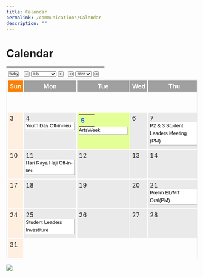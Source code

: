 ```yaml
---
title: Calendar
permalink: /communications/Calendar
description: ""
---
```

Calendar
========

<table class="cal_navi" border="0" cellpadding="2" cellspacing="2" style="margin: 0px; outline: 0px; padding: 0px; border-collapse: collapse; max-width: 100%;"><tbody style="margin: 0px; outline: 0px; padding: 0px;"><tr style="margin: 0px; outline: 0px; padding: 0px;"><td style="margin: 0px; outline: 0px; padding: 5px;"><input name="Button1" type="button" class="small" alt="2022-07-05" value="Today" style="margin: 0px; outline: 0px; padding: 0px; font-size: 9.1px;">&nbsp;&nbsp;<span>&nbsp;</span><input name="Button1" type="button" class="small" alt="2022-6" value="&nbsp;<&nbsp;" style="margin: 0px; outline: 0px; padding: 0px; font-size: 9.1px;"><span>&nbsp;</span><select class="small" id="sel_month" name="sel_month" style="margin: 0px; outline: 0px; padding: 0px; font-size: 9.1px;">&nbsp;&nbsp; &nbsp;&nbsp; &nbsp;&nbsp; &nbsp;&nbsp; &nbsp;<option value="1" style="margin: 0px; outline: 0px; padding: 0px;">January</option>&nbsp;&nbsp; &nbsp;&nbsp; &nbsp;&nbsp; &nbsp;&nbsp; &nbsp;<option value="2" style="margin: 0px; outline: 0px; padding: 0px;">February</option>&nbsp;&nbsp; &nbsp;&nbsp; &nbsp;&nbsp; &nbsp;&nbsp; &nbsp;<option value="3" style="margin: 0px; outline: 0px; padding: 0px;">March</option>&nbsp;&nbsp; &nbsp;&nbsp; &nbsp;&nbsp; &nbsp;&nbsp; &nbsp;<option value="4" style="margin: 0px; outline: 0px; padding: 0px;">April</option>&nbsp;&nbsp; &nbsp;&nbsp; &nbsp;&nbsp; &nbsp;&nbsp; &nbsp;<option value="5" style="margin: 0px; outline: 0px; padding: 0px;">May</option>&nbsp;&nbsp; &nbsp;&nbsp; &nbsp;&nbsp; &nbsp;&nbsp; &nbsp;<option value="6" style="margin: 0px; outline: 0px; padding: 0px;">June</option>&nbsp;&nbsp; &nbsp;&nbsp; &nbsp;&nbsp; &nbsp;&nbsp; &nbsp;<option value="7" selected="" style="margin: 0px; outline: 0px; padding: 0px;">July</option>&nbsp;&nbsp; &nbsp;&nbsp; &nbsp;&nbsp; &nbsp;&nbsp; &nbsp;<option value="8" style="margin: 0px; outline: 0px; padding: 0px;">August</option>&nbsp;&nbsp; &nbsp;&nbsp; &nbsp;&nbsp; &nbsp;&nbsp; &nbsp;<option value="9" style="margin: 0px; outline: 0px; padding: 0px;">September</option>&nbsp;&nbsp; &nbsp;&nbsp; &nbsp;&nbsp; &nbsp;&nbsp; &nbsp;<option value="10" style="margin: 0px; outline: 0px; padding: 0px;">October</option>&nbsp;&nbsp; &nbsp;&nbsp; &nbsp;&nbsp; &nbsp;&nbsp; &nbsp;<option value="11" style="margin: 0px; outline: 0px; padding: 0px;">November</option>&nbsp;&nbsp; &nbsp;&nbsp; &nbsp;&nbsp; &nbsp;&nbsp; &nbsp;<option value="12" style="margin: 0px; outline: 0px; padding: 0px;">December</option>&nbsp; &nbsp; &nbsp;&nbsp; &nbsp;&nbsp; &nbsp;</select><span>&nbsp;</span><input name="Button1" type="button" class="small" alt="2022-8" value="&nbsp;>&nbsp;" style="margin: 0px; outline: 0px; padding: 0px; font-size: 9.1px;">&nbsp;&nbsp;<span>&nbsp;</span><input name="Button1" class="small" type="button" alt="2021-7" value="<<" style="margin: 0px; outline: 0px; padding: 0px; font-size: 9.1px;"><span>&nbsp;</span><select class="small" id="sel_year" name="sel_year" style="margin: 0px; outline: 0px; padding: 0px; font-size: 9.1px;">&nbsp;&nbsp; &nbsp;&nbsp; &nbsp;&nbsp; &nbsp;&nbsp; &nbsp;<option value="2019" selected="" style="margin: 0px; outline: 0px; padding: 0px;">2019</option>&nbsp;&nbsp; &nbsp;&nbsp; &nbsp;&nbsp; &nbsp;&nbsp; &nbsp;<option value="2020" style="margin: 0px; outline: 0px; padding: 0px;">2020</option>&nbsp;&nbsp; &nbsp;&nbsp; &nbsp;&nbsp; &nbsp;&nbsp; &nbsp;<option value="2021" style="margin: 0px; outline: 0px; padding: 0px;">2021</option>&nbsp;&nbsp; &nbsp;&nbsp; &nbsp;&nbsp; &nbsp;&nbsp; &nbsp;<option value="2022" selected="" style="margin: 0px; outline: 0px; padding: 0px;">2022</option>&nbsp;&nbsp; &nbsp;&nbsp; &nbsp;&nbsp; &nbsp;&nbsp; &nbsp;<option value="2023" style="margin: 0px; outline: 0px; padding: 0px;">2023</option>&nbsp;&nbsp; &nbsp;&nbsp; &nbsp;&nbsp; &nbsp;&nbsp; &nbsp;<option value="2024" style="margin: 0px; outline: 0px; padding: 0px;">2024</option>&nbsp;&nbsp; &nbsp;&nbsp; &nbsp;&nbsp; &nbsp;&nbsp; &nbsp;<option value="2025" style="margin: 0px; outline: 0px; padding: 0px;">2025</option>&nbsp; &nbsp; &nbsp;&nbsp; &nbsp;&nbsp; &nbsp;</select><span>&nbsp;</span><input name="Button1" type="button" class="small" alt="2023-7" value=">>" style="margin: 0px; outline: 0px; padding: 0px; font-size: 9.1px;"></td><td align="left" style="margin: 0px; outline: 0px; padding: 5px;"></td></tr></tbody></table>

<table class="event main_" width="100%" height="" style="margin: 0px; outline: 0px; padding: 1px; border-collapse: initial; max-width: 100%; width: 980px; border: 1px solid rgb(234, 234, 234);"><tbody style="margin: 0px; outline: 0px; padding: 0px;"><tr height="20" style="margin: 0px; outline: 0px; padding: 0px;"><td width="14%" align="center" class="cal_holiday_label" style="margin: 0px; outline: 0px; padding: 5px; color: rgb(255, 255, 255); background: rgb(255, 126, 0); font-weight: bold;">Sun</td><td width="14%" align="center" class="cal_weekday_label" style="margin: 0px; outline: 0px; padding: 5px; color: rgb(255, 255, 255); background: rgb(160, 160, 160); font-weight: bold;">Mon</td><td width="14%" align="center" class="cal_weekday_label" style="margin: 0px; outline: 0px; padding: 5px; color: rgb(255, 255, 255); background: rgb(160, 160, 160); font-weight: bold;">Tue</td><td width="14%" align="center" class="cal_weekday_label" style="margin: 0px; outline: 0px; padding: 5px; color: rgb(255, 255, 255); background: rgb(160, 160, 160); font-weight: bold;">Wed</td><td width="14%" align="center" class="cal_weekday_label" style="margin: 0px; outline: 0px; padding: 5px; color: rgb(255, 255, 255); background: rgb(160, 160, 160); font-weight: bold;">Thu</td><td width="14%" align="center" class="cal_weekday_label" style="margin: 0px; outline: 0px; padding: 5px; color: rgb(255, 255, 255); background: rgb(160, 160, 160); font-weight: bold;">Fri</td><td width="14%" align="center" class="cal_holiday_label" style="margin: 0px; outline: 0px; padding: 5px; color: rgb(255, 255, 255); background: rgb(255, 126, 0); font-weight: bold;">Sat</td></tr><tr style="margin: 0px; outline: 0px; padding: 0px;"><td height="50" style="margin: 0px; outline: 0px; padding: 5px; color: rgb(34, 34, 34);">&nbsp;</td><td height="50" style="margin: 0px; outline: 0px; padding: 5px; color: rgb(34, 34, 34);">&nbsp;</td><td height="50" style="margin: 0px; outline: 0px; padding: 5px; color: rgb(34, 34, 34);">&nbsp;</td><td height="50" style="margin: 0px; outline: 0px; padding: 5px; color: rgb(34, 34, 34);">&nbsp;</td><td height="50" style="margin: 0px; outline: 0px; padding: 5px; color: rgb(34, 34, 34);">&nbsp;</td><td height="50" valign="top" class="cal_weekday" style="margin: 0px; outline: 0px; padding: 5px; background: rgb(234, 234, 234); color: rgb(34, 34, 34);">1&nbsp;<br style="margin: 0px; outline: 0px; padding: 0px;"></td><td height="50" valign="top" class="cal_holiday" style="margin: 0px; outline: 0px; padding: 5px; background: rgb(255, 239, 225); color: rgb(34, 34, 34);">2&nbsp;<br style="margin: 0px; outline: 0px; padding: 0px;"></td></tr><tr style="margin: 0px; outline: 0px; padding: 0px;"><td height="50" valign="top" class="cal_holiday" style="margin: 0px; outline: 0px; padding: 5px; background: rgb(255, 239, 225); color: rgb(34, 34, 34);">3&nbsp;<br style="margin: 0px; outline: 0px; padding: 0px;"></td><td height="50" valign="top" class="cal_weekday" style="margin: 0px; outline: 0px; padding: 5px; background: rgb(234, 234, 234); color: rgb(34, 34, 34);">4&nbsp;<br style="margin: 0px; outline: 0px; padding: 0px;"><div class="cal_pagetree" style="margin: 0px 0px 5px; outline: 0px; padding: 0px; width: 127.141px; background: rgb(255, 255, 255); border-right: 1px solid rgb(170, 170, 170); border-bottom: 1px solid rgb(170, 170, 170); color: rgb(0, 0, 0); line-height: 20px !important; font-family: Helvetica; font-size: 13px;">Youth Day Off-in-lieu</div></td><td height="50" valign="top" class="cal_weekday_today" style="margin: 0px; outline: 0px; padding: 5px; background: rgb(228, 255, 149); color: rgb(34, 34, 34);"><table width="100%" border="0" cellspacing="0" cellpadding="0" style="margin: 0px; outline: 0px; padding: 0px; border-collapse: collapse; max-width: 100%;"><tbody style="margin: 0px; outline: 0px; padding: 0px;"><tr style="margin: 0px; outline: 0px; padding: 0px;"><td width="30" nowrap="" style="margin: 0px; outline: 0px; padding: 5px; color: rgb(34, 34, 34);"><b style="margin: 0px; outline: 0px; padding: 0px;"><font color="#0066FF" style="margin: 0px; outline: 0px; padding: 0px;">5</font></b>&nbsp;</td></tr></tbody></table><div class="cal_pagetree" style="margin: 0px 0px 5px; outline: 0px; padding: 0px; width: 127.141px; background: rgb(255, 255, 255); border-right: 1px solid rgb(170, 170, 170); border-bottom: 1px solid rgb(170, 170, 170); color: rgb(0, 0, 0); line-height: 20px !important; font-family: Helvetica; font-size: 13px;">ArtsWeek</div></td><td height="50" valign="top" class="cal_weekday" style="margin: 0px; outline: 0px; padding: 5px; background: rgb(234, 234, 234); color: rgb(34, 34, 34);">6&nbsp;<br style="margin: 0px; outline: 0px; padding: 0px;"></td><td height="50" valign="top" class="cal_weekday" style="margin: 0px; outline: 0px; padding: 5px; background: rgb(234, 234, 234); color: rgb(34, 34, 34);">7&nbsp;<br style="margin: 0px; outline: 0px; padding: 0px;"><div class="cal_pagetree" style="margin: 0px 0px 5px; outline: 0px; padding: 0px; width: 127.141px; background: rgb(255, 255, 255); border-right: 1px solid rgb(170, 170, 170); border-bottom: 1px solid rgb(170, 170, 170); color: rgb(0, 0, 0); line-height: 20px !important; font-family: Helvetica; font-size: 13px;">P2 &amp; 3 Student Leaders Meeting (PM)</div></td><td height="50" valign="top" class="cal_weekday" style="margin: 0px; outline: 0px; padding: 5px; background: rgb(234, 234, 234); color: rgb(34, 34, 34);">8&nbsp;<br style="margin: 0px; outline: 0px; padding: 0px;"></td><td height="50" valign="top" class="cal_holiday" style="margin: 0px; outline: 0px; padding: 5px; background: rgb(255, 239, 225); color: rgb(34, 34, 34);">9&nbsp;<br style="margin: 0px; outline: 0px; padding: 0px;"></td></tr><tr style="margin: 0px; outline: 0px; padding: 0px;"><td height="50" valign="top" class="cal_holiday" style="margin: 0px; outline: 0px; padding: 5px; background: rgb(255, 239, 225); color: rgb(34, 34, 34);">10&nbsp;<br style="margin: 0px; outline: 0px; padding: 0px;"></td><td height="50" valign="top" class="cal_weekday" style="margin: 0px; outline: 0px; padding: 5px; background: rgb(234, 234, 234); color: rgb(34, 34, 34);">11&nbsp;<br style="margin: 0px; outline: 0px; padding: 0px;"><div class="cal_pagetree" style="margin: 0px 0px 5px; outline: 0px; padding: 0px; width: 127.141px; background: rgb(255, 255, 255); border-right: 1px solid rgb(170, 170, 170); border-bottom: 1px solid rgb(170, 170, 170); color: rgb(0, 0, 0); line-height: 20px !important; font-family: Helvetica; font-size: 13px;">Hari Raya Haji Off-in-lieu</div></td><td height="50" valign="top" class="cal_weekday" style="margin: 0px; outline: 0px; padding: 5px; background: rgb(234, 234, 234); color: rgb(34, 34, 34);">12&nbsp;<br style="margin: 0px; outline: 0px; padding: 0px;"></td><td height="50" valign="top" class="cal_weekday" style="margin: 0px; outline: 0px; padding: 5px; background: rgb(234, 234, 234); color: rgb(34, 34, 34);">13&nbsp;<br style="margin: 0px; outline: 0px; padding: 0px;"></td><td height="50" valign="top" class="cal_weekday" style="margin: 0px; outline: 0px; padding: 5px; background: rgb(234, 234, 234); color: rgb(34, 34, 34);">14&nbsp;<br style="margin: 0px; outline: 0px; padding: 0px;"></td><td height="50" valign="top" class="cal_weekday" style="margin: 0px; outline: 0px; padding: 5px; background: rgb(234, 234, 234); color: rgb(34, 34, 34);">15&nbsp;<br style="margin: 0px; outline: 0px; padding: 0px;"><div class="cal_pagetree" style="margin: 0px 0px 5px; outline: 0px; padding: 0px; width: 127.141px; background: rgb(255, 255, 255); border-right: 1px solid rgb(170, 170, 170); border-bottom: 1px solid rgb(170, 170, 170); color: rgb(0, 0, 0); line-height: 20px !important; font-family: Helvetica; font-size: 13px;">RHD</div></td><td height="50" valign="top" class="cal_holiday" style="margin: 0px; outline: 0px; padding: 5px; background: rgb(255, 239, 225); color: rgb(34, 34, 34);">16&nbsp;<br style="margin: 0px; outline: 0px; padding: 0px;"></td></tr><tr style="margin: 0px; outline: 0px; padding: 0px;"><td height="50" valign="top" class="cal_holiday" style="margin: 0px; outline: 0px; padding: 5px; background: rgb(255, 239, 225); color: rgb(34, 34, 34);">17&nbsp;<br style="margin: 0px; outline: 0px; padding: 0px;"></td><td height="50" valign="top" class="cal_weekday" style="margin: 0px; outline: 0px; padding: 5px; background: rgb(234, 234, 234); color: rgb(34, 34, 34);">18&nbsp;<br style="margin: 0px; outline: 0px; padding: 0px;"></td><td height="50" valign="top" class="cal_weekday" style="margin: 0px; outline: 0px; padding: 5px; background: rgb(234, 234, 234); color: rgb(34, 34, 34);">19&nbsp;<br style="margin: 0px; outline: 0px; padding: 0px;"></td><td height="50" valign="top" class="cal_weekday" style="margin: 0px; outline: 0px; padding: 5px; background: rgb(234, 234, 234); color: rgb(34, 34, 34);">20&nbsp;<br style="margin: 0px; outline: 0px; padding: 0px;"></td><td height="50" valign="top" class="cal_weekday" style="margin: 0px; outline: 0px; padding: 5px; background: rgb(234, 234, 234); color: rgb(34, 34, 34);">21&nbsp;<br style="margin: 0px; outline: 0px; padding: 0px;"><div class="cal_pagetree" style="margin: 0px 0px 5px; outline: 0px; padding: 0px; width: 127.141px; background: rgb(255, 255, 255); border-right: 1px solid rgb(170, 170, 170); border-bottom: 1px solid rgb(170, 170, 170); color: rgb(0, 0, 0); line-height: 20px !important; font-family: Helvetica; font-size: 13px;">Prelim EL/MT Oral(PM)</div></td><td height="50" valign="top" class="cal_weekday" style="margin: 0px; outline: 0px; padding: 5px; background: rgb(234, 234, 234); color: rgb(34, 34, 34);">22&nbsp;<br style="margin: 0px; outline: 0px; padding: 0px;"><div class="cal_pagetree" style="margin: 0px 0px 5px; outline: 0px; padding: 0px; width: 127.141px; background: rgb(255, 255, 255); border-right: 1px solid rgb(170, 170, 170); border-bottom: 1px solid rgb(170, 170, 170); color: rgb(0, 0, 0); line-height: 20px !important; font-family: Helvetica; font-size: 13px;">Prelim EL/MT Oral(PM)</div></td><td height="50" valign="top" class="cal_holiday" style="margin: 0px; outline: 0px; padding: 5px; background: rgb(255, 239, 225); color: rgb(34, 34, 34);">23&nbsp;<br style="margin: 0px; outline: 0px; padding: 0px;"></td></tr><tr style="margin: 0px; outline: 0px; padding: 0px;"><td height="50" valign="top" class="cal_holiday" style="margin: 0px; outline: 0px; padding: 5px; background: rgb(255, 239, 225); color: rgb(34, 34, 34);">24&nbsp;<br style="margin: 0px; outline: 0px; padding: 0px;"></td><td height="50" valign="top" class="cal_weekday" style="margin: 0px; outline: 0px; padding: 5px; background: rgb(234, 234, 234); color: rgb(34, 34, 34);">25&nbsp;<br style="margin: 0px; outline: 0px; padding: 0px;"><div class="cal_pagetree" style="margin: 0px 0px 5px; outline: 0px; padding: 0px; width: 127.141px; background: rgb(255, 255, 255); border-right: 1px solid rgb(170, 170, 170); border-bottom: 1px solid rgb(170, 170, 170); color: rgb(0, 0, 0); line-height: 20px !important; font-family: Helvetica; font-size: 13px;">Student Leaders Investiture</div></td><td height="50" valign="top" class="cal_weekday" style="margin: 0px; outline: 0px; padding: 5px; background: rgb(234, 234, 234); color: rgb(34, 34, 34);">26&nbsp;<br style="margin: 0px; outline: 0px; padding: 0px;"></td><td height="50" valign="top" class="cal_weekday" style="margin: 0px; outline: 0px; padding: 5px; background: rgb(234, 234, 234); color: rgb(34, 34, 34);">27&nbsp;<br style="margin: 0px; outline: 0px; padding: 0px;"></td><td height="50" valign="top" class="cal_weekday" style="margin: 0px; outline: 0px; padding: 5px; background: rgb(234, 234, 234); color: rgb(34, 34, 34);">28&nbsp;<br style="margin: 0px; outline: 0px; padding: 0px;"></td><td height="50" valign="top" class="cal_weekday" style="margin: 0px; outline: 0px; padding: 5px; background: rgb(234, 234, 234); color: rgb(34, 34, 34);">29&nbsp;<br style="margin: 0px; outline: 0px; padding: 0px;"></td><td height="50" valign="top" class="cal_holiday" style="margin: 0px; outline: 0px; padding: 5px; background: rgb(255, 239, 225); color: rgb(34, 34, 34);">30&nbsp;<br style="margin: 0px; outline: 0px; padding: 0px;"></td></tr><tr style="margin: 0px; outline: 0px; padding: 0px;"><td height="50" valign="top" class="cal_holiday" style="margin: 0px; outline: 0px; padding: 5px; background: rgb(255, 239, 225); color: rgb(34, 34, 34);">31&nbsp;<br style="margin: 0px; outline: 0px; padding: 0px;"></td><td height="50" style="margin: 0px; outline: 0px; padding: 5px; color: rgb(34, 34, 34);">&nbsp;</td><td height="50" style="margin: 0px; outline: 0px; padding: 5px; color: rgb(34, 34, 34);">&nbsp;</td><td height="50" style="margin: 0px; outline: 0px; padding: 5px; color: rgb(34, 34, 34);">&nbsp;</td><td height="50" style="margin: 0px; outline: 0px; padding: 5px; color: rgb(34, 34, 34);">&nbsp;</td><td height="50" style="margin: 0px; outline: 0px; padding: 5px; color: rgb(34, 34, 34);">&nbsp;</td><td height="50" style="margin: 0px; outline: 0px; padding: 5px; color: rgb(34, 34, 34);">&nbsp;</td></tr></tbody></table>

![](https://rivervalepri.moe.edu.sg/pix/spacer.gif)